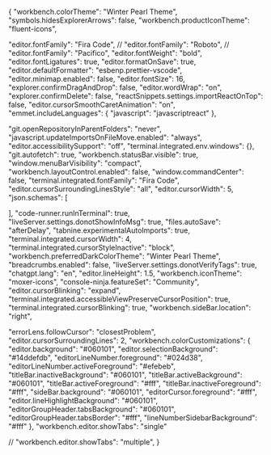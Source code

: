 {
  "workbench.colorTheme": "Winter Pearl Theme",
  "symbols.hidesExplorerArrows": false,
  "workbench.productIconTheme": "fluent-icons",

  "editor.fontFamily": "Fira Code",
  // "editor.fontFamily": "Roboto",
  // "editor.fontFamily": "Pacifico",
  "editor.fontWeight": "bold",
  "editor.fontLigatures": true,
  "editor.formatOnSave": true,
  "editor.defaultFormatter": "esbenp.prettier-vscode",
  "editor.minimap.enabled": false,
  "editor.fontSize": 16,
  "explorer.confirmDragAndDrop": false,
  "editor.wordWrap": "on",
  "explorer.confirmDelete": false,
  "reactSnippets.settings.importReactOnTop": false,
  "editor.cursorSmoothCaretAnimation": "on",
  "emmet.includeLanguages": {
    "javascript": "javascriptreact"
  },

  "git.openRepositoryInParentFolders": "never",
  "javascript.updateImportsOnFileMove.enabled": "always",
  "editor.accessibilitySupport": "off",
  "terminal.integrated.env.windows": {},
  "git.autofetch": true,
  "workbench.statusBar.visible": true,
  "window.menuBarVisibility": "compact",
  "workbench.layoutControl.enabled": false,
  "window.commandCenter": false,
  "terminal.integrated.fontFamily": "Fira Code",
  "editor.cursorSurroundingLinesStyle": "all",
  "editor.cursorWidth": 5,
  "json.schemas": [
  
  
  ],
  "code-runner.runInTerminal": true,
  "liveServer.settings.donotShowInfoMsg": true,
  "files.autoSave": "afterDelay",
  "tabnine.experimentalAutoImports": true,
  "terminal.integrated.cursorWidth": 4,
  "terminal.integrated.cursorStyleInactive": "block",
  "workbench.preferredDarkColorTheme": "Winter Pearl Theme",
  "breadcrumbs.enabled": false,
  "liveServer.settings.donotVerifyTags": true,
  "chatgpt.lang": "en",
  "editor.lineHeight": 1.5,
  "workbench.iconTheme": "moxer-icons",
  "console-ninja.featureSet": "Community",
  "editor.cursorBlinking": "expand",
  "terminal.integrated.accessibleViewPreserveCursorPosition": true,
  "terminal.integrated.cursorBlinking": true,
  "workbench.sideBar.location": "right",

  "errorLens.followCursor": "closestProblem",
  "editor.cursorSurroundingLines": 2,
  "workbench.colorCustomizations": {
    "editor.background": "#060101",
    "editor.selectionBackground": "#14ddefdb",
    "editorLineNumber.foreground": "#024d38",
    "editorLineNumber.activeForeground": "#efebeb",
    "titleBar.inactiveBackground": "#060101",
    "titleBar.activeBackground": "#060101",
    "titleBar.activeForeground": "#fff",
    "titleBar.inactiveForeground": "#fff",
    "sideBar.background": "#060101",
    "editorCursor.foreground": "#fff",
    "editor.lineHighlightBackground": "#060101",
    "editorGroupHeader.tabsBackground": "#060101",
    "editorGroupHeader.tabsBorder": "#fff",
    "lineNumberSidebarBackground": "#fff"
  },
  "workbench.editor.showTabs": "single"

  // "workbench.editor.showTabs": "multiple",
}
